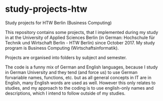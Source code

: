 # study-projects-htw
Study projects for HTW Berlin (Business Computing)

This repository contains some projects, that I implemented during my study in at the University of Applied Sciences Berlin (in German: Hochschule für Technik und Wirtschaft Berlin - HTW Berlin) since October 2017. My study program is Business Computing (Wirtschaftsinformatik).

Projects are organised into folders by subject and semester.

The code is a funny mix of German and English languages, because I study in German University and they tend (and force us) to use German forvariable names, functions, etc. but as all general concepts in IT are in English, many English words are used as well. However this only relates to studies, and my approach to the coding is to use english-only names and descriptions, which I intend to follow outside of my studies.
